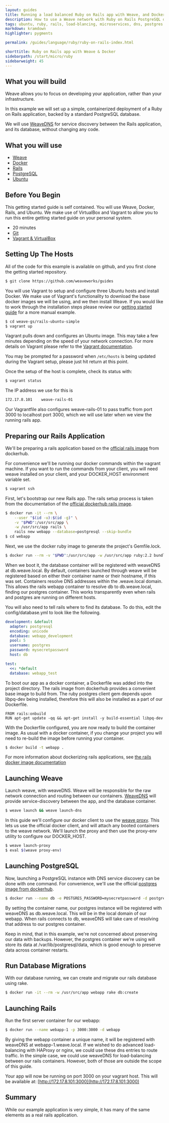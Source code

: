 ```yaml
---
layout: guides
title: Running a load balanced Ruby on Rails app with Weave, and Docker
description: How to use a Weave network with Ruby on Rails PostgreSQL database-backed application.
tags: ubuntu, ruby, rails, load-blancing, microservices, dns, postgres
markdown: kramdown
highlighter: pygments

permalink: /guides/language/ruby/ruby-on-rails-index.html

shorttitle: Ruby on Rails app with Weave & Docker
sidebarpath: /start/micro/ruby
sidebarweight: 45
---
```



## What you will build ##

Weave allows you to focus on developing your application, rather than
your infrastructure.

In this example we will set up a simple, containerized deployment of a
Ruby on Rails application, backed by a standard PostgreSQL database.

We will use
[WeaveDNS](https://github.com/weaveworks/weave/tree/master/weavedns#readme)
for service discovery between the Rails application, and its database,
without changing any code.

## What you will use ##

* [Weave](http://weave.works)
* [Docker](http://docker.com)
* [Rails](http://rubyonrails.org)
* [PostgreSQL](http://www.postgresql.org)
* [Ubuntu](http://ubuntu.com)

## Before You Begin ##

This getting started guide is self contained. You will use Weave, Docker, Rails, and Ubuntu. We make use of VirtualBox and Vagrant to allow you to run this entire getting started guide on your personal system.

* 20 minutes
* [Git](http://git-scm.com/downloads)
* [Vagrant & VirtualBox](/guides/about/vagrant.html)

## Setting Up The Hosts ##

All of the code for this example is available on github, and you first clone the getting started repository.

~~~bash
$ git clone https://github.com/weaveworks/guides
~~~

You will use Vagrant to setup and configure three Ubuntu hosts and
install Docker. We make use of Vagrant's functionality to download the
base docker images we will be using, and we then install Weave. If you
would like to work through the installation steps please review our
[getting started guide](https://github.com/weaveworks/guides/blob/master/ubuntu-simple/README.md)
for a more manual example.

~~~bash
$ cd weave-gs/rails-ubuntu-simple
$ vagrant up
~~~


Vagrant pulls down and configures an Ubuntu image. This may take a
few minutes depending on the speed of your network connection. For
more details on Vagrant please refer to the [Vagrant
documentation](http://vagrantup.com).

You may be prompted for a password when `/etc/hosts` is being updated
during the Vagrant setup, please just hit return at this point.

Once the setup of the host is complete, check its status with:

~~~bash
$ vagrant status
~~~

The IP address we use for this is

~~~bash
172.17.8.101 	weave-rails-01
~~~

Our Vagrantfile also configures weave-rails-01 to pass traffic from
port 3000 to localhost port 3000, which we will use later when we
view the running rails app.

## Preparing our Rails Application ##

We'll be preparing a rails application based on the [official rails
image](https://registry.hub.docker.com/_/rails/) from dockerhub.

For convenience we'll be running our docker commands within the
vagrant machine. If you want to run the commands from your client, you
will need weave installed on your client, and your
DOCKER_HOST environment variable set.

~~~bash
$ vagrant ssh
~~~

First, let's bootstrap our new Rails app. The rails setup process is
taken from the documentation of the [official dockerhub rails
image](https://registry.hub.docker.com/_/rails/).

~~~bash
$ docker run -it --rm \
    --user "$(id -u):$(id -g)" \
    -v "$PWD":/usr/src/app \
    -w /usr/src/app rails \
    rails new webapp --database=postgresql --skip-bundle
$ cd webapp
~~~

Next, we use the docker ruby image to generate the project's Gemfile.lock.

~~~bash
$ docker run --rm -v "$PWD":/usr/src/app -w /usr/src/app ruby:2.2 bundle install
~~~

When we boot it, the database container will be registered with
weaveDNS at db.weave.local. By default, containers launched through
weave will be registered based on either their container name or their
hostname, if this was set. Containers resolve DNS addresses within the
.weave.local domain. This allows the rails webapp container to resolve
db to db.weave.local, finding our postgres container. This works
transparently even when rails and postgres are running on different
hosts.

You will also need to tell rails where to find its database. To do this, edit
the config/database.yml to look like the following.

~~~yaml
development: &default
  adapter: postgresql
  encoding: unicode
  database: webapp_development
  pool: 5
  username: postgres
  password: mysecretpassword
  host: db

test:
  <<: *default
  database: webapp_test
~~~

To boot our app as a docker container, a Dockerfile was added into the
project directory. The rails image from dockerhub provides a
convenient base image to build from. The ruby postgres client gem
depends upon libpq-dev being installed, therefore this will also be installed as a
part of our Dockerfile.

~~~
FROM rails:onbuild
RUN apt-get update -qq && apt-get install -y build-essential libpq-dev
~~~

With the Dockerfile configured, you are now ready to build the container
image. As usual with a docker container, if you change your project
you will need to re-build the image before running your container.

~~~bash
$ docker build -t webapp .
~~~

For more information about dockerizing rails applications, see [the
rails docker image
documentation](https://registry.hub.docker.com/_/rails/)

## Launching Weave ##

Launch weave, with weaveDNS. Weave will be responsible for the raw
network connection and routing between our containers.
[WeaveDNS](http://docs.weave.works/weave/latest_release/weavedns.html)
will provide service-discovery between the app, and the database
container.

~~~bash
$ weave launch && weave launch-dns
~~~

In this guide we'll configure our docker client to use the [weave
proxy](http://docs.weave.works/weave/latest_release/proxy.html). This
lets us use the official docker client, and will attach any booted
containers to the weave network. We'll launch the proxy and then use
the proxy-env utility to configure our DOCKER_HOST.

~~~bash
$ weave launch-proxy
$ eval $(weave proxy-env)
~~~

## Launching PostgreSQL ##

Now, launching a PostgreSQL instance with DNS service discovery can be
done with one command. For convenience, we'll use the official
[postgres image from dockerhub](https://registry.hub.docker.com/_/postgres/).

~~~bash
$ docker run --name db -e POSTGRES_PASSWORD=mysecretpassword -d postgres
~~~

By setting the container name, our postgres instance will be
registered with weaveDNS as db.weave.local. This will be in the local
domain of our webapp. When rails connects to db, weaveDNS will take
care of resolving that address to our postgres container.

Keep in mind, that in this example, we're not concerned about
preserving our data with backups. However, the postgres container
we're using will store its data at /var/lib/postgresql/data, which is
good enough to preserve data across container restarts.

## Run Database Migrations ##

With our database running, we can create and migrate our rails
database using rake.

~~~bash
$ docker run -it --rm -w /usr/src/app webapp rake db:create
~~~

## Launching Rails ##

Run the first server container for our webapp:

~~~bash
$ docker run --name webapp-1 -p 3000:3000 -d webapp
~~~

By giving the webapp container a unique name, it will be registered with
weaveDNS at webapp-1.weave.local. If we wished to do advanced
load-balancing with HAProxy or nginx, we could use these dns entries
to route traffic. In the simple case, we could use weaveDNS for
load-balancing between our rails containers. However, both of those
are outside the scope of this guide.

Your app will now be running on port 3000 on your vagrant host. This
will be available at: [http://172.17.8.101:3000](http://172.17.8.101:3000)

## Summary ##

While our example application is very simple, it has many of the same elements as a real rails application.
